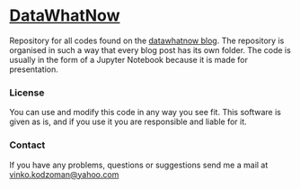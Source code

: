 # [DataWhatNow](https://datawhatnow.com/)

Repository for all codes found on the [datawhatnow blog](https://datawhatnow.com/). The repository is organised in such a way that every blog post has its own folder. The code is usually in the form of a Jupyter Notebook because it is made for presentation.

### License
You can use and modify this code in any way you see fit. This software is given as is, and if you use it you are responsible and liable for it.

### Contact

If you have any problems, questions or suggestions send me a mail at vinko.kodzoman@yahoo.com
